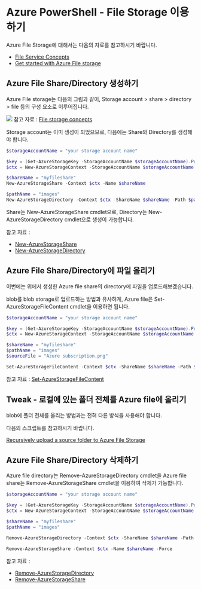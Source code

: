# Azure PowerShell - File Storage 이용하기

Azure File Storage에 대해서는 다음의 자료를 참고하시기 바랍니다.

* [File Service Concepts](https://msdn.microsoft.com/library/dn166972.aspx)
* [Get started with Azure File storage](https://azure.microsoft.com/en-us/documentation/articles/storage-dotnet-how-to-use-files/)

## Azure File Share/Directory 생성하기

Azure File storage는 다음의 그림과 같이, Storage account > share > directory > file 등의 구성 요소로 이루어집니다.

![](https://acom.azurecomcdn.net/80C57D/cdn/mediahandler/docarticles/dpsmedia-prod/azure.microsoft.com/en-us/documentation/articles/storage-dotnet-how-to-use-files/20160816064407/includes/storage-file-concepts-include/files-concepts.png)
참고 자료 : [File storage concepts](https://azure.microsoft.com/en-us/documentation/articles/storage-dotnet-how-to-use-files/#file-storage-concepts)

Storage account는 이미 생성이 되었으므로, 다음에는 Share와 Directory를 생성해야 합니다.

```powershell
$storageAccountName = "your storage account name"

$key = (Get-AzureStorageKey -StorageAccountName $storageAccountName).Primary 
$ctx = New-AzureStorageContext -StorageAccountName $storageAccountName -StorageAccountKey $key

$shareName = "myfileshare"
New-AzureStorageShare -Context $ctx -Name $shareName

$pathName = "images"
New-AzureStorageDirectory -Context $ctx -ShareName $shareName -Path $pathName 
```

Share는 New-AzureStorageShare cmdlet으로, Directory는 New-AzureStorageDirectory cmdlet으로 생성이 가능합니다.

참고 자료 :
* [New-AzureStorageShare](https://msdn.microsoft.com/en-us/library/dn806378.aspx)
* [New-AzureStorageDirectory](https://msdn.microsoft.com/en-us/library/mt603571.aspx)

## Azure File Share/Directory에 파일 올리기

이번에는 위에서 생성한 Azure file share의 directory에 파일을 업로드해보겠습니다.

blob를 blob storage로 업로드하는 방법과 유사하게, Azure file은 Set-AzureStorageFileContent cmdlet을 이용하면 됩니다.

```powershell
$storageAccountName = "your storage account name"

$key = (Get-AzureStorageKey -StorageAccountName $storageAccountName).Primary 
$ctx = New-AzureStorageContext -StorageAccountName $storageAccountName -StorageAccountKey $key

$shareName = "myfileshare"
$pathName = "images"
$sourceFile = "Azure subscription.png"

Set-AzureStorageFileContent -Context $ctx -ShareName $shareName -Path $pathName -Source .\images\$sourceFile 
```

참고 자료 : [Set-AzureStorageFileContent](https://msdn.microsoft.com/en-us/library/mt619400.aspx)

## Tweak - 로컬에 있는 폴더 전체를 Azure file에 올리기

blob에 폴더 전체를 올리는 방법과는 전혀 다른 방식을 사용해야 합니다.

다음의 스크립트를 참고하시기 바랍니다.

[Recursively upload a source folder to Azure File Storage](https://gallery.technet.microsoft.com/scriptcenter/Recursively-upload-a-bfb615fe)

## Azure File Share/Directory 삭제하기

Azure file directory는 Remove-AzureStorageDirectory cmdlet을
Azure file share는 Remove-AzureStorageShare cmdlet을 이용하여 삭제가 가능합니다.

```powershell
$storageAccountName = "your storage account name"

$key = (Get-AzureStorageKey -StorageAccountName $storageAccountName).Primary 
$ctx = New-AzureStorageContext -StorageAccountName $storageAccountName -StorageAccountKey $key

$shareName = "myfileshare"
$pathName = "images"

Remove-AzureStorageDirectory -Context $ctx -ShareName $shareName -Path $pathName 

Remove-AzureStorageShare -Context $ctx -Name $shareName -Force
```

참고 자료 :
* [Remove-AzureStorageDirectory](https://msdn.microsoft.com/en-us/library/dn806396.aspx)
* [Remove-AzureStorageShare](https://msdn.microsoft.com/en-us/library/mt619478.aspx)